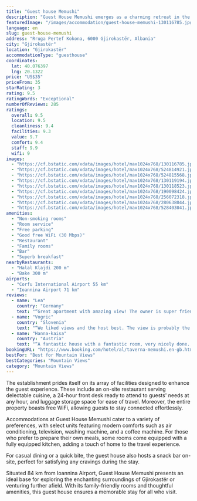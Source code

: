 ```yaml
---
title: "Guest house Memushi"
description: "Guest House Memushi emerges as a charming retreat in the historic heart of Gjirokastër, offering a serene escape just 45 km away from the tranquil Zaravina Lake."
featuredImage: "/images/accommodation/guest-house-memushi-130116785.jpg"
language: en
slug: guest-house-memushi
address: "Rruga Pertef Kokona, 6000 Gjirokastër, Albania"
city: "Gjirokastër"
location: "Gjirokastër"
accommodationType: "guesthouse"
coordinates:
  lat: 40.076397
  lng: 20.1322
price: "US$35"
priceFrom: 35
starRating: 3
rating: 9.5
ratingWords: "Exceptional"
numberOfReviews: 285
ratings:
  overall: 9.5
  location: 9.5
  cleanliness: 9.4
  facilities: 9.3
  value: 9.7
  comfort: 9.4
  staff: 9.9
  wifi: 9
images:
  - "https://cf.bstatic.com/xdata/images/hotel/max1024x768/130116785.jpg?k=f38970a8b19fecca5d58b0ec05c84ec853582c5889fc56ad500628636c0bd225&o=&hp=1"
  - "https://cf.bstatic.com/xdata/images/hotel/max1024x768/524814921.jpg?k=a98c9ca8b4e1ae10871b6af829625e9f4775f359aea48f80699eb6484653238a&o=&hp=1"
  - "https://cf.bstatic.com/xdata/images/hotel/max1024x768/524815568.jpg?k=578f126816cc27db096360fb23dcb5d437511c2a8083df0e60df1bfc074dc38a&o=&hp=1"
  - "https://cf.bstatic.com/xdata/images/hotel/max1024x768/130119194.jpg?k=2c9ee88a31afa82d816510076d4e31be419f62275b306598133fb37cfde12bf9&o=&hp=1"
  - "https://cf.bstatic.com/xdata/images/hotel/max1024x768/130118523.jpg?k=1b7f301ea50e44f74286d7618e3721d6a2b94b939f68d9cec0a3a52a1e4ada4b&o=&hp=1"
  - "https://cf.bstatic.com/xdata/images/hotel/max1024x768/190098424.jpg?k=2d4280e98b596d2e9c887f239fc100754da16a59f6f69c612b5ee265cda0a91a&o=&hp=1"
  - "https://cf.bstatic.com/xdata/images/hotel/max1024x768/256072318.jpg?k=40f24168d7461ef56466c3c7ea4846db9938aab0d230df9c78c76bedec73cde0&o=&hp=1"
  - "https://cf.bstatic.com/xdata/images/hotel/max1024x768/280638044.jpg?k=a60cd62eae9c0b8f0c0832caa0cce6ef7d0ad248b21f47564cf5975b6eb1772d&o=&hp=1"
  - "https://cf.bstatic.com/xdata/images/hotel/max1024x768/528403041.jpg?k=a7d5cd380d99ed2fedbe6c19e54b7fb88b77239b940c12508b41099e125fce94&o=&hp=1"
amenities:
  - "Non-smoking rooms"
  - "Room service"
  - "Free parking"
  - "Good free WiFi (30 Mbps)"
  - "Restaurant"
  - "Family rooms"
  - "Bar"
  - "Superb breakfast"
nearbyRestaurants:
  - "Halal Klajdi 200 m"
  - "Bake 300 m"
airports:
  - "Corfu International Airport 55 km"
  - "Ioannina Airport 71 km"
reviews:
  - name: "Lea"
    country: "Germany"
    text: "“Great apartment with amazing view! The owner is super friendly and does everything to make you feel comfortable. He also helped us with the car and the parking, since the streets are quite narrow. The room has everything you need, it was perfect...”"
  - name: "Vogric"
    country: "Slovenia"
    text: "“We liked views and the host best. The view is probably the best in town and the place has a huge terrace from which you see the whole city. The host was really friendly and gave us all the information and help we needed. The room was clean and had...”"
  - name: "Hanna-kaisa"
    country: "Austria"
    text: "“A fantastic house with a fantastic room, very nicely done. Location very close to the old town. The host Francesco was soooo nice and kind, as well as his son, dad and mother. Absolutely super stay! 👍🏽☀️”"
bookingURL: "https://www.booking.com/hotel/al/taverna-memushi.en-gb.html?aid=8035640"
bestFor: "Best for Mountain Views"
bestCategories: "Mountain Views"
category: "Mountain Views"
---
```


The establishment prides itself on its array of facilities designed to enhance the guest experience. These include an on-site restaurant serving delectable cuisine, a 24-hour front desk ready to attend to guests' needs at any hour, and luggage storage space for ease of travel. Moreover, the entire property boasts free WiFi, allowing guests to stay connected effortlessly.

Accommodations at Guest House Memushi cater to a variety of preferences, with select units featuring modern comforts such as air conditioning, television, washing machine, and a coffee machine. For those who prefer to prepare their own meals, some rooms come equipped with a fully equipped kitchen, adding a touch of home to the travel experience.

For casual dining or a quick bite, the guest house also hosts a snack bar on-site, perfect for satisfying any cravings during the stay.

Situated 84 km from Ioannina Airport, Guest House Memushi presents an ideal base for exploring the enchanting surroundings of Gjirokastër or venturing further afield. With its family-friendly rooms and thoughtful amenities, this guest house ensures a memorable stay for all who visit.